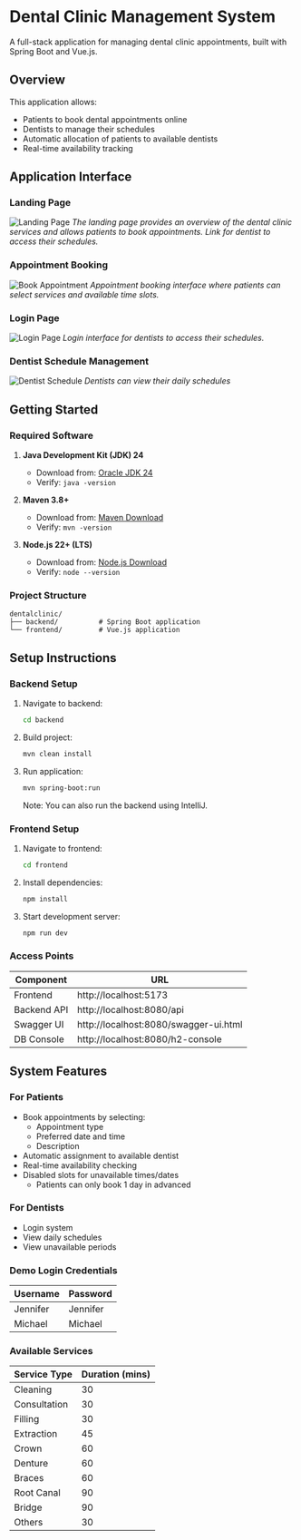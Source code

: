 # Dental Clinic Management System

A full-stack application for managing dental clinic appointments, built with Spring Boot and Vue.js.

## Overview

This application allows:
- Patients to book dental appointments online
- Dentists to manage their schedules
- Automatic allocation of patients to available dentists
- Real-time availability tracking

## Application Interface

### Landing Page
![Landing Page](sample-images/landing-page.png)
*The landing page provides an overview of the dental clinic services and allows patients to book appointments. Link for dentist to access their schedules.*

### Appointment Booking
![Book Appointment](sample-images/book-appointment.png)
*Appointment booking interface where patients can select services and available time slots.*

### Login Page
![Login Page](sample-images/login.png)
*Login interface for dentists to access their schedules.*

### Dentist Schedule Management
![Dentist Schedule](sample-images/dentist-schedule.png)
*Dentists can view their daily schedules*

## Getting Started

### Required Software

1. **Java Development Kit (JDK) 24**
   - Download from: [Oracle JDK 24](https://www.oracle.com/sg/java/technologies/downloads/)
   - Verify: `java -version`

2. **Maven 3.8+**
   - Download from: [Maven Download](https://maven.apache.org/download.cgi)
   - Verify: `mvn -version`

3. **Node.js 22+ (LTS)**
   - Download from: [Node.js Download](https://nodejs.org/en/download/)
   - Verify: `node --version`

### Project Structure
```
dentalclinic/
├── backend/          # Spring Boot application
└── frontend/         # Vue.js application
```

## Setup Instructions

### Backend Setup
1. Navigate to backend:
   ```bash
   cd backend
   ```

2. Build project:
   ```bash
   mvn clean install
   ```

3. Run application:
   ```bash
   mvn spring-boot:run
   ```
   Note: You can also run the backend using IntelliJ.

### Frontend Setup
1. Navigate to frontend:
   ```bash
   cd frontend
   ```

2. Install dependencies:
   ```bash
   npm install
   ```

3. Start development server:
   ```bash
   npm run dev
   ```

### Access Points
| Component     | URL                              |
|--------------|----------------------------------|
| Frontend     | http://localhost:5173            |
| Backend API  | http://localhost:8080/api        |
| Swagger UI   | http://localhost:8080/swagger-ui.html |
| DB Console   | http://localhost:8080/h2-console |

## System Features

### For Patients
- Book appointments by selecting:
  - Appointment type
  - Preferred date and time
  - Description
- Automatic assignment to available dentist
- Real-time availability checking
- Disabled slots for unavailable times/dates
   - Patients can only book 1 day in advanced 

### For Dentists
- Login system
- View daily schedules
- View unavailable periods

### Demo Login Credentials

| Username | Password |
|----------|----------|
| Jennifer | Jennifer |
| Michael  | Michael  |

### Available Services

| Service Type  | Duration (mins) |
|--------------|----------------|
| Cleaning     | 30            |
| Consultation | 30            |
| Filling      | 30            |
| Extraction   | 45            |
| Crown        | 60            |
| Denture      | 60            |
| Braces       | 60            |
| Root Canal   | 90            |
| Bridge       | 90            |
| Others       | 30            |